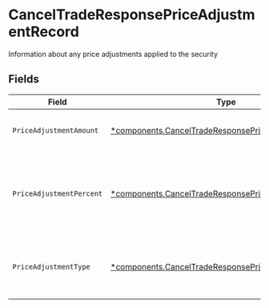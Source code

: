 # CancelTradeResponsePriceAdjustmentRecord

Information about any price adjustments applied to the security


## Fields

| Field                                                                                                                         | Type                                                                                                                          | Required                                                                                                                      | Description                                                                                                                   | Example                                                                                                                       |
| ----------------------------------------------------------------------------------------------------------------------------- | ----------------------------------------------------------------------------------------------------------------------------- | ----------------------------------------------------------------------------------------------------------------------------- | ----------------------------------------------------------------------------------------------------------------------------- | ----------------------------------------------------------------------------------------------------------------------------- |
| `PriceAdjustmentAmount`                                                                                                       | [*components.CancelTradeResponsePriceAdjustmentAmount](../../models/components/canceltraderesponsepriceadjustmentamount.md)   | :heavy_minus_sign:                                                                                                            | Total monetary value of the price_adjustment                                                                                  | {<br/>"value": "0.25"<br/>}                                                                                                   |
| `PriceAdjustmentPercent`                                                                                                      | [*components.CancelTradeResponsePriceAdjustmentPercent](../../models/components/canceltraderesponsepriceadjustmentpercent.md) | :heavy_minus_sign:                                                                                                            | The percent at which the price was adjusted. Expressed as a number from 0.00-100 (rounded to 2 decimals)                      | {<br/>"value": "0.25"<br/>}                                                                                                   |
| `PriceAdjustmentType`                                                                                                         | [*components.CancelTradeResponsePriceAdjustmentType](../../models/components/canceltraderesponsepriceadjustmenttype.md)       | :heavy_minus_sign:                                                                                                            | The type of price adjustment being applied by the broker to the net price of the security                                     | MARKUP                                                                                                                        |